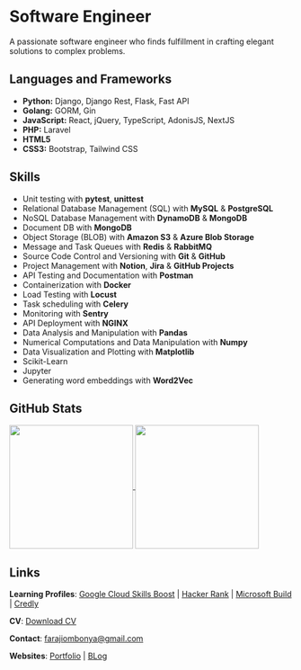 # Software Engineer

A passionate software engineer who finds fulfillment in crafting elegant solutions to complex problems.

## Languages and Frameworks

- **Python:** Django, Django Rest, Flask, Fast API
- **Golang:** GORM, Gin
- **JavaScript:** React, jQuery, TypeScript, AdonisJS, NextJS
- **PHP:** Laravel
- **HTML5** 
- **CSS3:** Bootstrap, Tailwind CSS

## Skills

- Unit testing with **pytest**, **unittest**
- Relational Database Management (SQL) with **MySQL** & **PostgreSQL**
- NoSQL Database Management with **DynamoDB** & **MongoDB**
- Document DB with **MongoDB**
- Object Storage (BLOB) with **Amazon S3** & **Azure Blob Storage**
- Message and Task Queues with **Redis** & **RabbitMQ**
- Source Code Control and Versioning with **Git** & **GitHub**
- Project Management with **Notion**, **Jira** & **GitHub Projects**
- API Testing and Documentation with **Postman**
- Containerization with **Docker**
- Load Testing with **Locust**
- Task scheduling with **Celery**
- Monitoring with **Sentry**
- API Deployment with **NGINX**
- Data Analysis and Manipulation with **Pandas**
- Numerical Computations and Data Manipulation with **Numpy**
- Data Visualization and Plotting with **Matplotlib**
- Scikit-Learn
- Jupyter
- Generating word embeddings with **Word2Vec**

## GitHub Stats

<a href="https://github.com/anuraghazra/github-readme-stats">
  <img height=220 align="center" src="https://github-readme-stats.vercel.app/api?username=faraji-ombonya&langs_count=10&show_icons=true&theme=transparent&layout=compact" />
</a>

<a href="https://github.com/anuraghazra/convoychat">
  <img height=220 align="center" src="https://github-readme-stats.vercel.app/api/top-langs/?username=faraji-ombonya&langs_count=10&show_icons=true&theme=transparent&layout=compact" />
</a>

## Links
**Learning Profiles**: [Google Cloud Skills Boost](https://www.cloudskillsboost.google/public_profiles/93c04457-d694-4d77-8aa3-14dc6be880b2) | [Hacker Rank](https://www.hackerrank.com/farajiombonya) | [Microsoft Build](https://learn.microsoft.com/en-us/users/farajishikandaombonya-6815/) | [Credly](https://www.credly.com/users/faraji-ombonya)

**CV**: [Download CV](https://docs.google.com/document/d/1M082yxrGS4b9d52GrI2y9Jp6BJ7KdINXc5jwTYZ4QzM/edit?usp=sharing)

**Contact**: farajiombonya@gmail.com

**Websites**: [Portfolio](https://faraji-ombonya.github.io/) | [BLog](https://faraji-ombonya.github.io/blog/)
